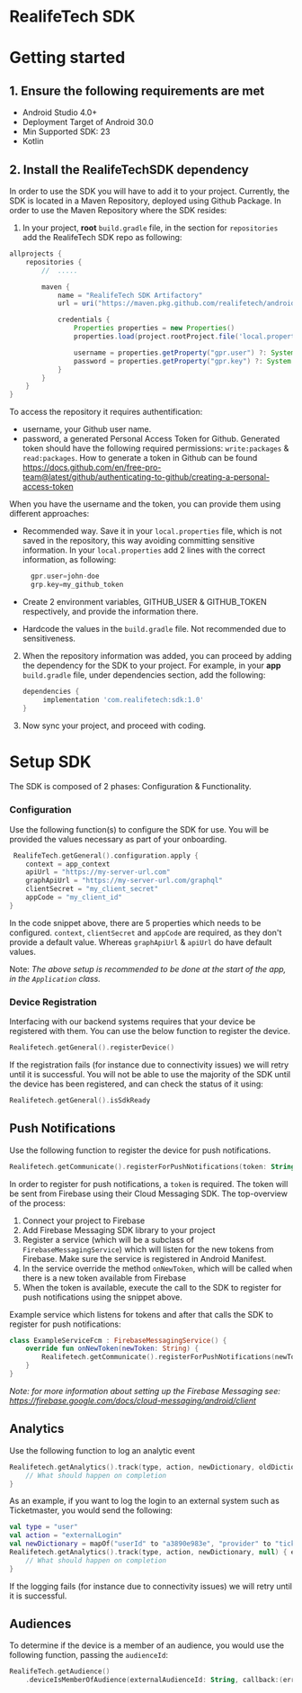 # RealifeTech SDK

# Getting started

## 1. Ensure the following requirements are met

* Android Studio 4.0+
* Deployment Target of Android 30.0
* Min Supported SDK: 23
* Kotlin

## 2. Install the RealifeTechSDK dependency

In order to use the SDK you will have to add it to your project. Currently, the SDK is located in a Maven Repository,
deployed using Github Package. In order to use the Maven Repository where the SDK resides:

1. In your project, **root** `build.gradle` file, in the section for `repositories` add the RealifeTech SDK repo as
   following:

```groovy
allprojects {
    repositories {
        //  .....

        maven {
            name = "RealifeTech SDK Artifactory"
            url = uri("https://maven.pkg.github.com/realifetech/android-sdk")

            credentials {
                Properties properties = new Properties()
                properties.load(project.rootProject.file('local.properties').newDataInputStream())

                username = properties.getProperty("gpr.user") ?: System.getenv("GITHUB_USER")
                password = properties.getProperty("gpr.key") ?: System.getenv("GITHUB_TOKEN")
            }
        }
    }
}
```

To access the repository it requires authentification:

- username, your Github user name.
- password, a generated Personal Access Token for Github. Generated token should have the following required
  permissions: `write:packages` & `read:packages`. How to generate a token in Github can be
  found https://docs.github.com/en/free-pro-team@latest/github/authenticating-to-github/creating-a-personal-access-token

When you have the username and the token, you can provide them using different approaches:

- Recommended way. Save it in your `local.properties` file, which is not saved in the repository, this way avoiding
  committing sensitive information. In your `local.properties` add 2 lines with the correct information, as following:

  ```groovy
    gpr.user=john-doe
    grp.key=my_github_token
  ```

- Create 2 environment variables, GITHUB_USER & GITHUB_TOKEN respectively, and provide the information there.
- Hardcode the values in the `build.gradle` file. Not recommended due to sensitiveness.

2. When the repository information was added, you can proceed by adding the dependency for the SDK to your project. For
   example, in your **app** `build.gradle` file, under dependencies section, add the following:
   ```groovy
   dependencies {
        implementation 'com.realifetech:sdk:1.0'
   }
    ```
3. Now sync your project, and proceed with coding.

# Setup SDK

The SDK is composed of 2 phases: Configuration & Functionality.

### Configuration

Use the following function(s) to configure the SDK for use. You will be provided the values necessary as part of your
onboarding.

```kotlin
 RealifeTech.getGeneral().configuration.apply {
    context = app_context
    apiUrl = "https://my-server-url.com"
    graphApiUrl = "https://my-server-url.com/graphql"
    clientSecret = "my_client_secret"
    appCode = "my_client_id"
}
```

In the code snippet above, there are 5 properties which needs to be configured. `context`, `clientSecret` and `appCode`
are required, as they don't provide a default value. Whereas `graphApiUrl` & `apiUrl` do have default values.

Note: _The above setup is recommended to be done at the start of the app, in the `Application` class._

### Device Registration

Interfacing with our backend systems requires that your device be registered with them. You can use the below function
to register the device.

```kotlin
Realifetech.getGeneral().registerDevice()
```

If the registration fails (for instance due to connectivity issues) we will retry until it is successful. You will not
be able to use the majority of the SDK until the device has been registered, and can check the status of it using:

```kotlin
Realifetech.getGeneral().isSdkReady
```

## Push Notifications

Use the following function to register the device for push notifications.

```kotlin
Realifetech.getCommunicate().registerForPushNotifications(token: String)
```

In order to register for push notifications, a `token` is required. The token will be sent from Firebase using their
Cloud Messaging SDK. The top-overview of the process:

1. Connect your project to Firebase
2. Add Firebase Messaging SDK library to your project
3. Register a service (which will be a subclass of `FirebaseMessagingService`) which will listen for the new tokens from
   Firebase. Make sure the service is registered in Android Manifest.
4. In the service override the method `onNewToken`, which will be called when there is a new token available from
   Firebase
5. When the token is available, execute the call to the SDK to register for push notifications using the snippet above.

Example service which listens for tokens and after that calls the SDK to register for push notifications:

```kotlin
class ExampleServiceFcm : FirebaseMessagingService() {
    override fun onNewToken(newToken: String) {
        Realifetech.getCommunicate().registerForPushNotifications(newToken)
    }
}
```

_Note: for more information about setting up the Firebase Messaging
see: https://firebase.google.com/docs/cloud-messaging/android/client_

## Analytics

Use the following function to log an analytic event

```kotlin
Realifetech.getAnalytics().track(type, action, newDictionary, oldDictionary) { error ->
    // What should happen on completion
}
```

As an example, if you want to log the login to an external system such as Ticketmaster, you would send the following:

```kotlin
val type = "user"
val action = "externalLogin"
val newDictionary = mapOf("userId" to "a3890e983e", "provider" to "ticketmaster")
Realifetech.getAnalytics().track(type, action, newDictionary, null) { error ->
    // What should happen on completion
}
```

If the logging fails (for instance due to connectivity issues) we will retry until it is successful.

## Audiences

To determine if the device is a member of an audience, you would use the following function, passing the `audienceId`:

```kotlin
RealifeTech.getAudience()
    .deviceIsMemberOfAudience(externalAudienceId: String, callback:(error: Error?, result: Boolean) -> Unit)
```